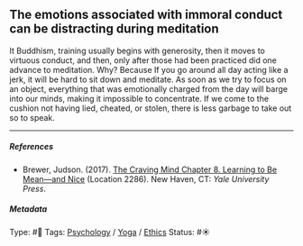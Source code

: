 ## The emotions associated with immoral conduct can be distracting during meditation

It Buddhism, training usually begins with generosity, then it moves to virtuous conduct, and then, only after those had been practiced did one advance to meditation. Why? Because If you go around all day acting like a jerk, it will be hard to sit down and meditate. As soon as we try to focus on an object, everything that was emotionally charged from the day will barge into our minds, making it impossible to concentrate. If we come to the cushion not having lied, cheated, or stolen, there is less garbage to take out so to speak.

---

##### References

* Brewer, Judson. (2017). [The Craving Mind Chapter 8. Learning to Be Mean—and Nice](The%20Craving%20Mind%20Chapter%208.%20Learning%20to%20Be%20Mean%E2%80%94and%20Nice.md) (Location 2286). New Haven, CT: *Yale University Press*.

##### Metadata

Type: #🔴 
Tags: [Psychology](Psychology.md) / [Yoga](Yoga.md) / [Ethics](Ethics.md)
Status: #☀️ 
